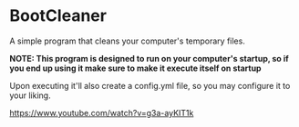 # BootCleaner
A simple program that cleans your computer's temporary files.

**NOTE: This program is designed to run on your computer's startup, so if you end up using it make sure to make it
execute itself on startup**

Upon executing it'll also create a config.yml file, so you may configure it to your liking.

https://www.youtube.com/watch?v=g3a-ayKIT1k
